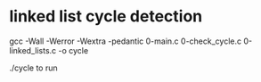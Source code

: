 # linked list cycle detection

gcc -Wall -Werror -Wextra -pedantic 0-main.c 0-check_cycle.c 0-linked_lists.c -o cycle

./cycle to run
